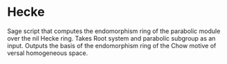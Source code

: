 # Hecke
Sage script that computes the endomorphism ring of the parabolic module over the nil Hecke ring.
Takes Root system and parabolic subgroup as an input. Outputs the basis of the endomorphism ring of the
Chow motive of versal homogeneous space.

